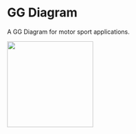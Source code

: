 # GG Diagram

A GG Diagram for motor sport applications.

<img src="../../docs/gg-diagram.png" width="200"/>
